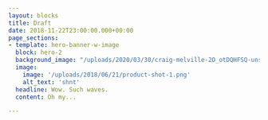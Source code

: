 ```yaml
---
layout: blocks
title: Draft
date: 2018-11-22T23:00:00.000+00:00
page_sections:
- template: hero-banner-w-image
  block: hero-2
  background_image: "/uploads/2020/03/30/craig-melville-2O_otDQHFSQ-unsplash.jpg"
  image:
    image: '/uploads/2018/06/21/product-shot-1.png'
    alt_text: 'shnt'
  headline: Wow. Such waves.
  content: Oh my...

---
```

